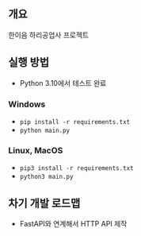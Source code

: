 ## 개요
한이음 하리공업사 프로젝트

## 실행 방법
 * Python 3.10에서 테스트 완료

### Windows
 * `pip install -r requirements.txt`
 * `python main.py`

### Linux, MacOS
 * `pip3 install -r requirements.txt`
 * `python3 main.py`

## 차기 개발 로드맵
 * FastAPI와 연계해서 HTTP API 제작